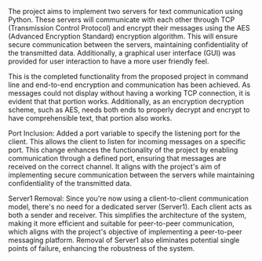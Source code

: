The project aims to implement two servers for text communication using Python. These servers will communicate with each other through TCP (Transmission Control Protocol) and encrypt their messages using the AES (Advanced Encryption Standard) encryption algorithm. This will ensure secure communication between the servers, maintaining confidentiality of the transmitted data. Additionally, a graphical user interface (GUI) was provided for user interaction to have a more user friendly feel.

This is the completed functionality from the proposed project in command line and end-to-end encryption and communication has been achieved. As messages could not display without having a working TCP connection, it is evident that that portion works. Additionally, as an encryption decryption scheme, such as AES, needs both ends to properly decrypt and encrypt to have comprehensible text, that portion also works.

Port Inclusion: Added a port variable to specify the listening port for the client. This allows the client to listen for incoming messages on a specific port. This change enhances the functionality of the project by enabling communication through a defined port, ensuring that messages are received on the correct channel. It aligns with the project's aim of implementing secure communication between the servers while maintaining confidentiality of the transmitted data.

Server1 Removal: Since you're now using a client-to-client communication model, there's no need for a dedicated server (Server1). Each client acts as both a sender and receiver. This simplifies the architecture of the system, making it more efficient and suitable for peer-to-peer communication, which aligns with the project's objective of implementing a peer-to-peer messaging platform. Removal of Server1 also eliminates potential single points of failure, enhancing the robustness of the system.
